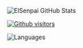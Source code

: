 ![ElSenpai GitHub Stats](https://github-readme-stats.vercel.app/api?username=elsenpai&show_icons=true)

[![Github visitors](https://visitor-badge.glitch.me/badge?page_id=elsenpai.visitor-badge)](https://GitHub.com/elsenpai/StrapDown.js/stargazers/)

![Languages](https://github-readme-stats.vercel.app/api/top-langs/?username=elsenpai&layout=compact&theme=dark)
